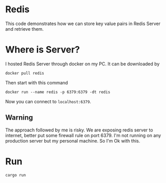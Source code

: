 Redis
===================
This code demonstrates how we can store key value pairs in Redis Server and retrieve them.

# Where is Server?

I hosted Redis Server through docker on my PC. It can be downloaded by

```
docker pull redis
```

Then start with this command

```
docker run --name redis -p 6379:6379 -dt redis
```

Now you can connect to `localhost:6379`. 

## Warning

The approach followed by me is risky. We are exposing redis server to internet, better put some firewall rule on port 6379. I'm not running on any production server but my personal machine. So I'm Ok with this.

# Run

```shell
cargo run
```


